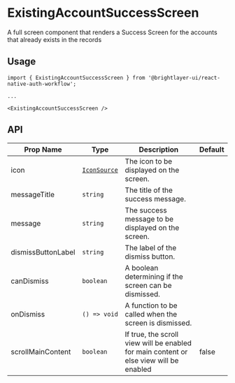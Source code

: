 # ExistingAccountSuccessScreen

A full screen component that renders a Success Screen for the accounts that already exists in the records

## Usage

```tsx
import { ExistingAccountSuccessScreen } from '@brightlayer-ui/react-native-auth-workflow';

...

<ExistingAccountSuccessScreen />
```

## API

| Prop Name | Type | Description | Default |
|---|---|---|---|
| icon | [`IconSource`](https://github.com/etn-ccis/blui-react-native-component-library/blob/master/docs/Icons.md#icon-object) | The icon to be displayed on the screen. |  |
| messageTitle | `string` | The title of the success message. |  |
| message | `string` | The success message to be displayed on the screen. |  |
| dismissButtonLabel | `string` | The label of the dismiss button. |  |
| canDismiss | `boolean` | A boolean determining if the screen can be dismissed. |  |
| onDismiss | `() => void` | A function to be called when the screen is dismissed. |  |
| scrollMainContent | `boolean` | If true, the scroll view will be enabled for main content or else view will be enabled | false |
  